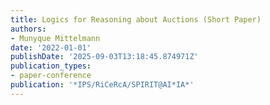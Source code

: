 ```yaml
---
title: Logics for Reasoning about Auctions (Short Paper)
authors:
- Munyque Mittelmann
date: '2022-01-01'
publishDate: '2025-09-03T13:18:45.874971Z'
publication_types:
- paper-conference
publication: '*IPS/RiCeRcA/SPIRIT@AI*IA*'
---
```

